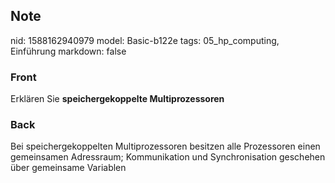 ## Note
nid: 1588162940979
model: Basic-b122e
tags: 05_hp_computing, Einführung
markdown: false

### Front
Erklären Sie <b>speichergekoppelte Multiprozessoren</b>

### Back
Bei speichergekoppelten Multiprozessoren besitzen alle Prozessoren einen gemeinsamen Adressraum; Kommunikation und Synchronisation geschehen über gemeinsame Variablen
